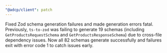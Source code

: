 ```yaml
---
"@adcp/client": patch
---
```


Fixed Zod schema generation failures and made generation errors fatal. Previously, `ts-to-zod` was failing to generate 19 schemas (including `GetProductsRequestSchema` and `GetProductsResponseSchema`) due to cross-file dependency issues. Now all 82 schemas generate successfully and failures exit with error code 1 to catch issues early.
